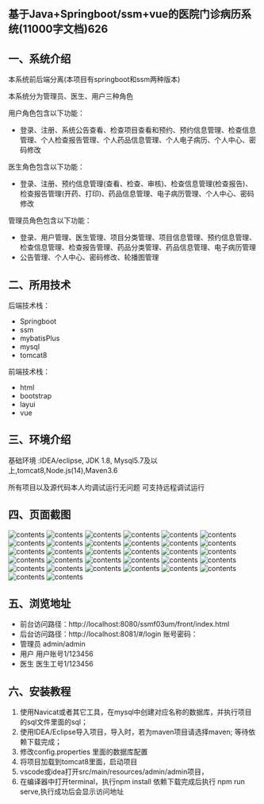 ## 基于Java+Springboot/ssm+vue的医院门诊病历系统(11000字文档)626

## 一、系统介绍
本系统前后端分离(本项目有springboot和ssm两种版本)

本系统分为管理员、医生、用户三种角色

用户角色包含以下功能：
- 登录、注册、系统公告查看、检查项目查看和预约、预约信息管理、检查信息管理、个人检查报告管理、个人药品信息管理、个人电子病历、个人中心、密码修改

医生角色包含以下功能：
- 登录、注册、预约信息管理(查看、检查、审核)、检查信息管理(检查报告)、检查报告管理(开药、打印)、药品信息管理、电子病历管理、个人中心、密码修改

管理员角色包含以下功能：
- 登录、用户管理、医生管理、项目分类管理、项目信息管理、预约信息管理、检查信息管理、检查报告管理、药品分类管理、药品信息管理、电子病历管理
- 公告管理、个人中心、密码修改、轮播图管理

## 二、所用技术

后端技术栈：
- Springboot
- ssm
- mybatisPlus
- mysql
- tomcat8

前端技术栈：
- html
- bootstrap
- layui
- vue



## 三、环境介绍

基础环境 :IDEA/eclipse, JDK 1.8, Mysql5.7及以上,tomcat8,Node.js(14),Maven3.6

所有项目以及源代码本人均调试运行无问题 可支持远程调试运行

## 四、页面截图

![contents](./picture/picture0.png)
![contents](./picture/picture1.png)
![contents](./picture/picture2.png)
![contents](./picture/picture3.png)
![contents](./picture/picture4.png)
![contents](./picture/picture5.png)
![contents](./picture/picture6.png)
![contents](./picture/picture7.png)
![contents](./picture/picture8.png)
![contents](./picture/picture9.png)
![contents](./picture/picture10.png)
![contents](./picture/picture11.png)
![contents](./picture/picture12.png)
![contents](./picture/picture13.png)
![contents](./picture/picture14.png)
![contents](./picture/picture15.png)
![contents](./picture/picture16.png)
![contents](./picture/picture17.png)
![contents](./picture/picture18.png)
![contents](./picture/picture19.png)
![contents](./picture/picture20.png)
![contents](./picture/picture21.png)
![contents](./picture/picture22.png)
![contents](./picture/picture23.png)
![contents](./picture/picture24.png)
![contents](./picture/picture25.png)
![contents](./picture/picture26.png)
![contents](./picture/picture27.png)
![contents](./picture/picture28.png)
![contents](./picture/picture29.png)
![contents](./picture/picture30.png)
![contents](./picture/picture31.png)

## 五、浏览地址
- 前台访问路径：http://localhost:8080/ssmf03um/front/index.html
- 后台访问路径：http://localhost:8081/#/login
  账号密码：
- 管理员  admin/admin
- 用户    用户账号1/123456
- 医生    医生工号1/123456

## 六、安装教程

1. 使用Navicat或者其它工具，在mysql中创建对应名称的数据库，并执行项目的sql文件里面的sql；
2. 使用IDEA/Eclipse导入项目，导入时，若为maven项目请选择maven; 等待依赖下载完成；
3. 修改config.properties 里面的数据库配置
4. 将项目加载到tomcat8里面，启动项目
5. vscode或idea打开src/main/resources/admin/admin项目，
6. 在编译器中打开terminal，执行npm install 依赖下载完成后执行 npm run serve,执行成功后会显示访问地址





